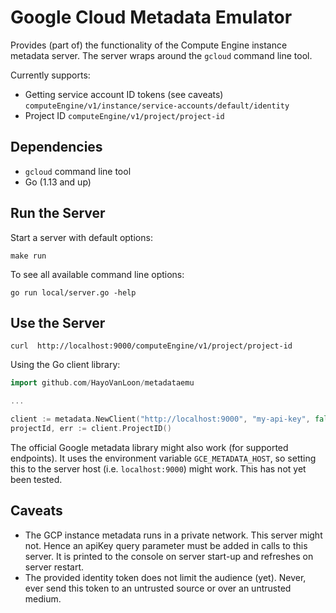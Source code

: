 # Google Cloud Metadata Emulator

Provides (part of) the functionality of the Compute Engine instance metadata
server. The server wraps around the `gcloud` command line tool.

Currently supports:

* Getting service account ID tokens (see caveats)
  `computeEngine/v1/instance/service-accounts/default/identity`
* Project ID
  `computeEngine/v1/project/project-id`


## Dependencies

* `gcloud` command line tool
* Go (1.13 and up)


## Run the Server

Start a server with default options:
```shell script
make run
```

To see all available command line options:
```shell script
go run local/server.go -help
```

## Use the Server

```shell script
curl  http://localhost:9000/computeEngine/v1/project/project-id
```

Using the Go client library:
```go
import github.com/HayoVanLoon/metadataemu

...

client := metadata.NewClient("http://localhost:9000", "my-api-key", false)
projectId, err := client.ProjectID()
```

The official Google metadata library might also work (for supported endpoints). 
It uses the environment variable `GCE_METADATA_HOST`, so setting this to the 
server host (i.e. `localhost:9000`) might work. This has not yet been tested.


## Caveats

* The GCP instance metadata runs in a private network. This server might not. 
Hence an apiKey query parameter must be added in calls to this server. It is 
printed to the console on server start-up and refreshes on server restart.
* The provided identity token does not limit the audience (yet). Never, ever 
send this token to an untrusted source or over an untrusted medium. 

